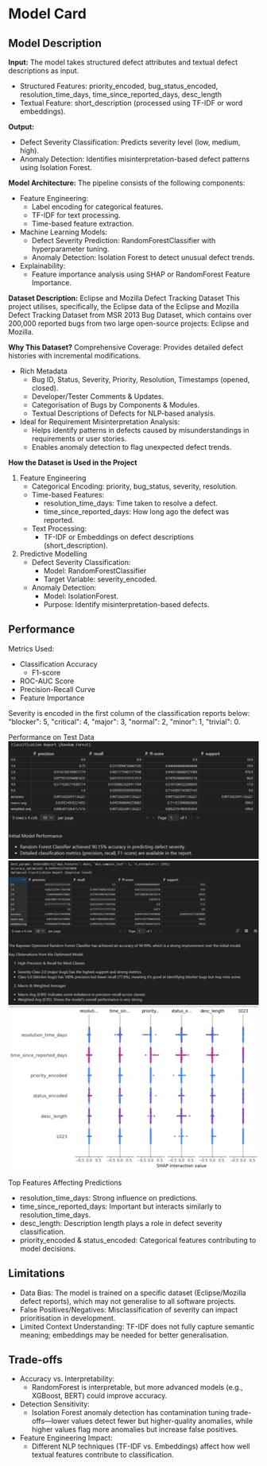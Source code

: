 # Model Card

## Model Description

**Input:**
The model takes structured defect attributes and textual defect descriptions as input.
- Structured Features: priority_encoded, bug_status_encoded, resolution_time_days, time_since_reported_days, desc_length
- Textual Feature: short_description (processed using TF-IDF or word embeddings). 

**Output:**
- Defect Severity Classification: Predicts severity level (low, medium, high).
- Anomaly Detection: Identifies misinterpretation-based defect patterns using Isolation Forest.

**Model Architecture:**
The pipeline consists of the following components:
- Feature Engineering:
    - Label encoding for categorical features.
    - TF-IDF for text processing.
    - Time-based feature extraction.
- Machine Learning Models:
    - Defect Severity Prediction: RandomForestClassifier with hyperparameter tuning.
    - Anomaly Detection: Isolation Forest to detect unusual defect trends.
 - Explainability:
    - Feature importance analysis using SHAP or RandomForest Feature Importance.

**Dataset Description:**
Eclipse and Mozilla Defect Tracking Dataset
This project utilises, specifically, the Eclipse data of the Eclipse and Mozilla Defect Tracking Dataset from MSR 2013 Bug Dataset, which contains over 200,000 reported bugs from two large open-source projects: Eclipse and Mozilla.

**Why This Dataset?**
Comprehensive Coverage: Provides detailed defect histories with incremental modifications.
- Rich Metadata
    - Bug ID, Status, Severity, Priority, Resolution, Timestamps (opened, closed).
    - Developer/Tester Comments & Updates.
    - Categorisation of Bugs by Components & Modules.
    - Textual Descriptions of Defects for NLP-based analysis.
- Ideal for Requirement Misinterpretation Analysis:
    - Helps identify patterns in defects caused by misunderstandings in requirements or user stories.
    - Enables anomaly detection to flag unexpected defect trends.

**How the Dataset is Used in the Project**
1. Feature Engineering
    - Categorical Encoding: priority, bug_status, severity, resolution.
    - Time-based Features:
        - resolution_time_days: Time taken to resolve a defect.
        - time_since_reported_days: How long ago the defect was reported.
    - Text Processing:
        - TF-IDF or Embeddings on defect descriptions (short_description).
2. Predictive Modelling
    - Defect Severity Classification:
        - Model: RandomForestClassifier
        - Target Variable: severity_encoded.
    - Anomaly Detection:
        - Model: IsolationForest.
        - Purpose: Identify misinterpretation-based defects.

## Performance
Metrics Used:
- Classification Accuracy
    - F1-score
- ROC-AUC Score
- Precision-Recall Curve
- Feature Importance

Severity is encoded in the first column of the classification reports below: "blocker": 5, "critical": 4, "major": 3, "normal": 2, "minor": 1, "trivial": 0.

Performance on Test Data
![Classification Report (Random Forest)](images/Classification_Report_(Random_Forest).png)
![Optimised Classfication Report (Bayesian Tuned)](images/Optimised_Classfication_Report_(Bayesian_Tuned).png)
![Feature Importance](images/Feature_Importance.png)

Top Features Affecting Predictions
- resolution_time_days: Strong influence on predictions.
- time_since_reported_days: Important but interacts similarly to resolution_time_days.
- desc_length: Description length plays a role in defect severity classification.
- priority_encoded & status_encoded: Categorical features contributing to model decisions.

## Limitations

- Data Bias: The model is trained on a specific dataset (Eclipse/Mozilla defect reports), which may not generalise to all software projects.
- False Positives/Negatives: Misclassification of severity can impact prioritisation in development.
- Limited Context Understanding: TF-IDF does not fully capture semantic meaning; embeddings may be needed for better generalisation.

## Trade-offs

- Accuracy vs. Interpretability:
    - RandomForest is interpretable, but more advanced models (e.g., XGBoost, BERT) could improve accuracy.
- Detection Sensitivity:
    - Isolation Forest anomaly detection has contamination tuning trade-offs—lower values detect fewer but higher-quality anomalies, while higher values flag more anomalies but increase false positives.
- Feature Engineering Impact:
    - Different NLP techniques (TF-IDF vs. Embeddings) affect how well textual features contribute to classification.
